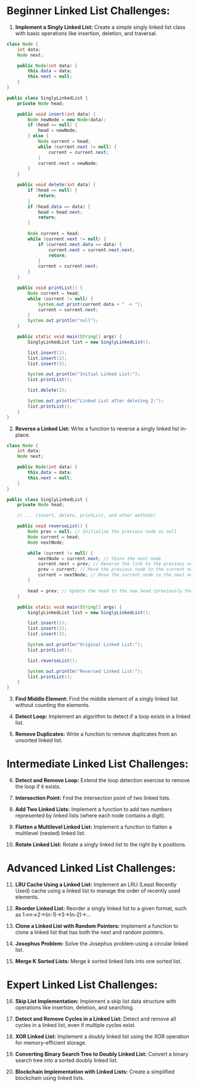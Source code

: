 # **Beginner Linked List Challenges:**

1. **Implement a Singly Linked List:** Create a simple singly linked list class with basic operations like insertion, deletion, and traversal.

```java
class Node {
    int data;
    Node next;

    public Node(int data) {
        this.data = data;
        this.next = null;
    }
}

public class SinglyLinkedList {
    private Node head;

    public void insert(int data) {
        Node newNode = new Node(data);
        if (head == null) {
            head = newNode;
        } else {
            Node current = head;
            while (current.next != null) {
                current = current.next;
            }
            current.next = newNode;
        }
    }

    public void delete(int data) {
        if (head == null) {
            return;
        }
        if (head.data == data) {
            head = head.next;
            return;
        }

        Node current = head;
        while (current.next != null) {
            if (current.next.data == data) {
                current.next = current.next.next;
                return;
            }
            current = current.next;
        }
    }

    public void printList() {
        Node current = head;
        while (current != null) {
            System.out.print(current.data + " -> ");
            current = current.next;
        }
        System.out.println("null");
    }

    public static void main(String[] args) {
        SinglyLinkedList list = new SinglyLinkedList();

        list.insert(1);
        list.insert(2);
        list.insert(3);

        System.out.println("Initial Linked List:");
        list.printList();

        list.delete(2);

        System.out.println("Linked List after deleting 2:");
        list.printList();
    }
}
```

2. **Reverse a Linked List:** Write a function to reverse a singly linked list in-place.

```java
class Node {
    int data;
    Node next;

    public Node(int data) {
        this.data = data;
        this.next = null;
    }
}

public class SinglyLinkedList {
    private Node head;

    // ... (insert, delete, printList, and other methods)

    public void reverseList() {
        Node prev = null; // Initialize the previous node as null
        Node current = head;
        Node nextNode;

        while (current != null) {
            nextNode = current.next; // Store the next node
            current.next = prev; // Reverse the link to the previous node
            prev = current; // Move the previous node to the current node
            current = nextNode; // Move the current node to the next node
        }

        head = prev; // Update the head to the new head (previously the last node)
    }

    public static void main(String[] args) {
        SinglyLinkedList list = new SinglyLinkedList();

        list.insert(1);
        list.insert(2);
        list.insert(3);

        System.out.println("Original Linked List:");
        list.printList();

        list.reverseList();

        System.out.println("Reversed Linked List:");
        list.printList();
    }
}
```

3. **Find Middle Element:** Find the middle element of a singly linked list without counting the elements.

4. **Detect Loop:** Implement an algorithm to detect if a loop exists in a linked list.

5. **Remove Duplicates:** Write a function to remove duplicates from an unsorted linked list.

# **Intermediate Linked List Challenges:**

6. **Detect and Remove Loop:** Extend the loop detection exercise to remove the loop if it exists.

7. **Intersection Point:** Find the intersection point of two linked lists.

8. **Add Two Linked Lists:** Implement a function to add two numbers represented by linked lists (where each node contains a digit).

9. **Flatten a Multilevel Linked List:** Implement a function to flatten a multilevel (nested) linked list.

10. **Rotate Linked List:** Rotate a singly linked list to the right by k positions.

# **Advanced Linked List Challenges:**

11. **LRU Cache Using a Linked List:** Implement an LRU (Least Recently Used) cache using a linked list to manage the order of recently used elements.

12. **Reorder Linked List:** Reorder a singly linked list to a given format, such as 1->n->2->(n-1)->3->(n-2)->...

13. **Clone a Linked List with Random Pointers:** Implement a function to clone a linked list that has both the next and random pointers.

14. **Josephus Problem:** Solve the Josephus problem using a circular linked list.

15. **Merge K Sorted Lists:** Merge k sorted linked lists into one sorted list.

# **Expert Linked List Challenges:**

16. **Skip List Implementation:** Implement a skip list data structure with operations like insertion, deletion, and searching.

17. **Detect and Remove Cycles in a Linked List:** Detect and remove all cycles in a linked list, even if multiple cycles exist.

18. **XOR Linked List:** Implement a doubly linked list using the XOR operation for memory-efficient storage.

19. **Converting Binary Search Tree to Doubly Linked List:** Convert a binary search tree into a sorted doubly linked list.

20. **Blockchain Implementation with Linked Lists:** Create a simplified blockchain using linked lists.
